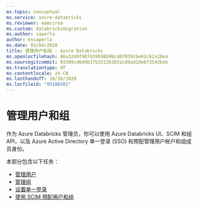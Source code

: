```yaml
---
ms.topic: conceptual
ms.service: azure-databricks
ms.reviewer: mamccrea
ms.custom: databricksmigration
ms.author: saperla
author: mssaperla
ms.date: 03/04/2020
title: 管理用户和组 - Azure Databricks
ms.openlocfilehash: 86a3249f987439b98b9bcd07039cbe62c61a10ea
ms.sourcegitcommit: 93309cd649b17b3312b3b52cd9ad1de6f3542beb
ms.translationtype: HT
ms.contentlocale: zh-CN
ms.lasthandoff: 10/30/2020
ms.locfileid: "93106501"
---
```

# <a name="manage-users-and-groups"></a><a id="manage-users-and-groups"> </a><a id="users-groups"> </a>管理用户和组

作为 Azure Databricks 管理员，你可以使用 Azure Databricks UI、SCIM 和组 API，以及 Azure Active Directory 单一登录 (SSO) 和预配管理用户帐户和组成员身份。

本部分包含以下任务：

* [管理用户](users.md)
* [管理组](groups.md)
* [设置单一登录](single-sign-on/index.md)
* [使用 SCIM 预配用户和组](scim/index.md)